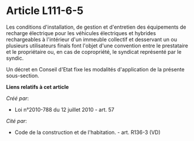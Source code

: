 # Article L111-6-5

Les conditions d'installation, de gestion et d'entretien des équipements de recharge électrique pour les véhicules
électriques et hybrides rechargeables à l'intérieur d'un immeuble collectif et desservant un ou plusieurs utilisateurs finals
font l'objet d'une convention entre le prestataire et le propriétaire ou, en cas de copropriété, le syndicat représenté par
le syndic.

Un décret en Conseil d'Etat fixe les modalités d'application de la présente sous-section.

**Liens relatifs à cet article**

_Créé par_:

  - Loi n°2010-788 du 12 juillet 2010 - art. 57

_Cité par_:

  - Code de la construction et de l'habitation. - art. R136-3 (VD)
